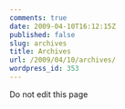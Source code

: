 ```yaml
---
comments: true
date: 2009-04-10T16:12:15Z
published: false
slug: archives
title: Archives
url: /2009/04/10/archives/
wordpress_id: 353
---
```


Do not edit this page
